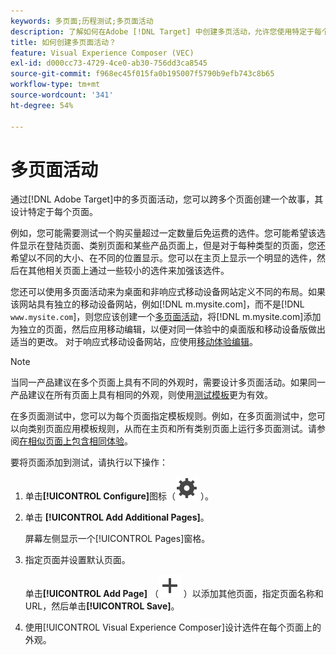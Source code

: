 ```yaml
---
keywords: 多页面;历程测试;多页面活动
description: 了解如何在Adobe [!DNL Target] 中创建多页活动，允许您使用特定于每个页面的设计跨多个页面创建故事。
title: 如何创建多页面活动？
feature: Visual Experience Composer (VEC)
exl-id: d000cc73-4729-4ce0-ab30-756dd3ca8545
source-git-commit: f968ec45f015fa0b195007f5790b9efb743c8b65
workflow-type: tm+mt
source-wordcount: '341'
ht-degree: 54%

---
```


# 多页面活动

通过[!DNL Adobe Target]中的多页面活动，您可以跨多个页面创建一个故事，其设计特定于每个页面。

例如，您可能需要测试一个购买量超过一定数量后免运费的选件。您可能希望该选件显示在登陆页面、类别页面和某些产品页面上，但是对于每种类型的页面，您还希望以不同的大小、在不同的位置显示。您可以在主页上显示一个明显的选件，然后在其他相关页面上通过一些较小的选件来加强该选件。

您还可以使用多页面活动来为桌面和非响应式移动设备网站定义不同的布局。如果该网站具有独立的移动设备网站，例如[!DNL m.mysite.com]，而不是[!DNL `www.mysite.com`]，则您应该创建一个[多页面活动](/help/main/c-experiences/c-visual-experience-composer/multipage-activity.md#concept_277E096063E14813AC5D8EDFA1D2ED48)，将[!DNL m.mysite.com]添加为独立的页面，然后应用移动编辑，以便对同一体验中的桌面版和移动设备版做出适当的更改。 对于响应式移动设备网站，应使用[移动体验编辑](/help/main/c-experiences/c-visual-experience-composer/mobile-viewports.md#concept_8E45527C4ABC41D59AA3553BEDC76FA5)。

>[!NOTE]
>
>当同一产品建议在多个页面上具有不同的外观时，需要设计多页面活动。如果同一产品建议在所有页面上具有相同的外观，则使用[测试模板](/help/main/c-experiences/c-visual-experience-composer/temtest.md#task_2539D51A18044F82B0D9895636546781)更为有效。

在多页面测试中，您可以为每个页面指定模板规则。例如，在多页面测试中，您可以向类别页面应用模板规则，从而在主页和所有类别页面上运行多页面测试。请参阅[在相似页面上包含相同体验](/help/main/c-experiences/c-visual-experience-composer/temtest.md#task_2539D51A18044F82B0D9895636546781)。

要将页面添加到测试，请执行以下操作：

1. 单击&#x200B;**[!UICONTROL Configure]**&#x200B;图标（![配置图标](/help/main/assets/icons/Setting.svg) ）。
1. 单击 **[!UICONTROL Add Additional Pages]**。

   屏幕左侧显示一个[!UICONTROL Pages]窗格。

1. 指定页面并设置默认页面。

   单击&#x200B;**[!UICONTROL Add Page]** （![添加图标](/help/main/assets/icons/Add.svg) ）以添加其他页面，指定页面名称和URL，然后单击&#x200B;**[!UICONTROL Save]**。

1. 使用[!UICONTROL Visual Experience Composer]设计选件在每个页面上的外观。
